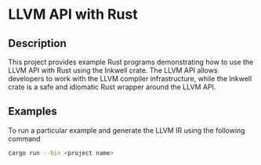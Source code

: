 # LLVM API with Rust

## Description
This project provides example Rust programs demonstrating how to use the LLVM API with Rust using the Inkwell crate. The LLVM API allows developers to work with the LLVM compiler infrastructure, while the Inkwell crate is a safe and idiomatic Rust wrapper around the LLVM API.

## Examples
To run a particular example and generate the LLVM IR using the following command

```bash
cargo run --bin <project name>
```
